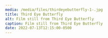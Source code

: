 ```yaml
---
media: /media/files/thirdeyebutterfly-1-.jpg
title: Third Eye Butterfly
alt: Film still from Third Eye Butterfly
caption: Film still from Third Eye Butterfly
date: 2022-07-13T12:15:00-0500
---
```

